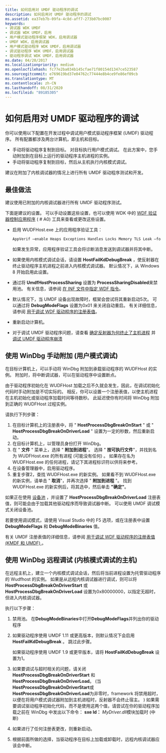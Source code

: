 ```yaml
---
title: 如何启用对 UMDF 驱动程序的调试
description: 如何启用对 UMDF 驱动程序的调试
ms.assetid: ea37eb7b-09fa-4c8d-aff7-273b07bc0007
keywords:
- 调试器 WDK UMDF
- 调试器 WDK UMDF，启用
- 用户模式驱动程序框架 WDK，启用调试器
- UMDF WDK，启用调试器
- 用户模式驱动程序 WDK UMDF，启用调试器
- 调试驱动程序 WDK UMDF，启用调试器
- 驱动程序调试 WDK UMDF，启用调试器
ms.date: 04/20/2017
ms.localizationpriority: medium
ms.openlocfilehash: fc77e2ba034b145cfae71f80154d1347ce523587
ms.sourcegitcommit: e769619bd37e04762c77444e8b4ce9fe86ef09cb
ms.translationtype: MT
ms.contentlocale: zh-CN
ms.lasthandoff: 08/31/2020
ms.locfileid: "89185305"
---
```

# <a name="how-to-enable-debugging-of-a-umdf-driver"></a>如何启用对 UMDF 驱动程序的调试


你可以使用以下配置在开发过程中调试用户模式驱动程序框架 (UMDF) 驱动程序。 所有配置都涉及两台计算机，即主机和目标。 

-   手动将驱动程序复制到目标。 对目标执行用户模式调试。 在此方案中，您手动附加到在目标上运行的驱动程序主机进程的实例。
-   手动将驱动程序复制到目标，然后从主机执行内核模式调试。

建议在附加了内核调试器的情况上进行所有 UMDF 驱动程序测试和开发。

## <a name="best-practices"></a><a href="" id="bp"></a>最佳做法

建议使用已附加的内核调试器进行所有 UMDF 驱动程序测试。

下面是建议的设置。 可以手动设置这些设置，也可以使用 WDK 中的 [WDF 验证器控制应用程序](../devtest/wdf-verifier-control-application.md) ( # A0) 工具来查看或更改这些设置。

-   启用 WUDFHost.exe 上的应用程序验证工具：

    ```cpp
    AppVerif –enable Heaps Exceptions Handles Locks Memory TLS Leak –for WudfHost.exe
    ```

    如果发生异常，应用程序验证工具会将诊断消息发送到调试器并将其中断。

-   如果使用内核模式调试会话，请设置 **HostFailKdDebugBreak** ，使反射器在终止驱动程序主机进程之前进入内核模式调试器。 默认情况下，从 Windows 8 开始启用此设置。

-   通过将 **UmdfHostProcessSharing** 设置为 **ProcessSharingDisabled**来禁用池。 有关信息，请参阅 [在 INF 文件中指定 WDF 指令](specifying-wdf-directives-in-inf-files.md)。
-   默认情况下，当 UMDF 设备出现故障时，框架会尝试将其重新启动5次。 可以通过将 **DebugModeFlags** 设置为0x01 来关闭自动重启。 有关详细信息，请参阅 [用于调试 WDF 驱动程序的注册表值](registry-values-for-debugging-kmdf-drivers.md)。
-   重新启动计算机。

-   对于调试 UMDF 驱动程序问题，请查看 [确定反射器为何终止了主机进程](determining-why-the-reflector-terminated-the-host-process.md) 并 [调试 UMDF 驱动程序崩溃](debugging-umdf-2-0-drivers.md) 

## <a name="using-windbg-to-attach-manually-user-mode-debugging"></a>使用 WinDbg 手动附加 (用户模式调试) 


在目标计算机上，可以手动将 WinDbg 附加到承载驱动程序的 WUDFHost 的实例。 附加时，将中断调试器，可以在驱动程序中设置断点。

由于驱动程序初始化在 WUDFHost 加载之后不久就会发生，因此，在调试初始化代码时手动附加是不切实际的。 相反，你可以设置一个注册表值，以使主机进程在主机初始化或驱动程序加载时间等待数秒。 此延迟使你有时间将 WinDbg 附加到正确的 WUDFHost 过程实例。

请执行下列步骤：

1.  在目标计算机上的注册表中，将 " **HostProcessDbgBreakOnStart** " 或 " **HostProcessDbgBreakOnDriverLoad** " 设置为一定的秒数，然后重新启动。
2.  在目标计算机上，以管理员身份打开 WinDbg。
3.  在 " **文件** " 菜单上，选择 " **附加到进程**"。 选择 " **按可执行文件**"，并找到名为 WUDFHost.exe 的所有进程 (可能没有任何) 。 如果存在名为 WUDFHost.exe 的任何进程，请记下其进程标识符以供将来参考。
4.  在设备管理器中，启用驱动程序。
5.  重复步骤2，查找 WUDFHost.exe 的新实例。 如果看不到 WUDFHost.exe 的新实例，请单击 " **取消**"，并再次选择 " **附加到进程** "。 找到 WUDFHost.exe 的新实例后，将其选中，然后单击 **"确定"**。

如果正在使用 [设备池](using-device-pooling-in-umdf-drivers.md) ，并设置了 **HostProcessDbgBreakOnDriverLoad** 注册表值，则可能会由于加载其他驱动程序而导致调试器中断。 可以使用 UMDF 调试模式关闭设备池。

若要使用调试模式，请使用 Visual Studio 中的 F5 选项，或在注册表中设置 **DebugModeFlags** 和 **DebugModeBinaries** 值。

有关 UMDF 注册表值的详细信息，请参阅 [用于调试 WDF 驱动程序的注册表值 (KMDF 和 UMDF) ](registry-values-for-debugging-kmdf-drivers.md)。

## <a name="using-windbg-to-remotely-debug-from-a-host-machine-kernel-mode-debugging"></a><a href="" id="kd"></a>使用 WinDbg 远程调试 (内核模式调试的主机) 


在远程主机上，建立一个内核模式调试会话，然后将当前进程设置为托管驱动程序的 Wudfhost 的实例。 如果是从远程内核调试器进行调试，则可以将 **HostProcessDbgBreakOnDriverStart** 或 **HostProcessDbgBreakOnDriverLoad** 设置为0x80000000，以指定无超时，但进入内核调试器。

执行以下步骤：

1. 禁用池。 在**DebugModeBinaries**中打开**DebugModeFlags**并列出你的驱动程序
2. 如果驱动程序使用 UMDF 1.11 或更高版本，则默认情况下会启用 **HostFailKdDebugBreak** 。 跳过此步骤。

   如果驱动程序使用 UMDF 1.9 或更早版本，请将 **HostFailKdDebugBreak** 设置为1。

3. 如果要调试与超时相关的问题，请关闭 **HostProcessDbgBreakOnDriverStart** 和 **HostProcessDbgBreakOnDriverLoad**。  (当**HostProcessDbgBreakOnDriverStart**或**HostProcessDbgBreakOnDriverLoad**为非零时，framework 将禁用超时，以便在将用户模式调试器附加到主机进程时，反射器不会终止宿主。 ) 如果需要调试驱动程序初始化代码，而不是使用这两个值，请尝试在你的驱动程序加载之前在 WinDbg 中发出以下命令： **sxe ld：** <em>MyDriver.dll</em>模块加载时 (中断) 
4. 如果进行了任何注册表更改，则重新启动。
5. 根据前面所做的选择，当驱动程序在目标上加载或卸载时，远程内核调试器应该会中断。

 

